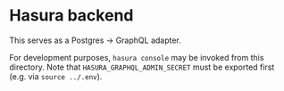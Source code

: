 # Hasura backend

This serves as a Postgres -> GraphQL adapter.

For development purposes, `hasura console` may be invoked from this directory.
Note that `HASURA_GRAPHQL_ADMIN_SECRET` must be exported first (e.g. via `source ../.env`).
